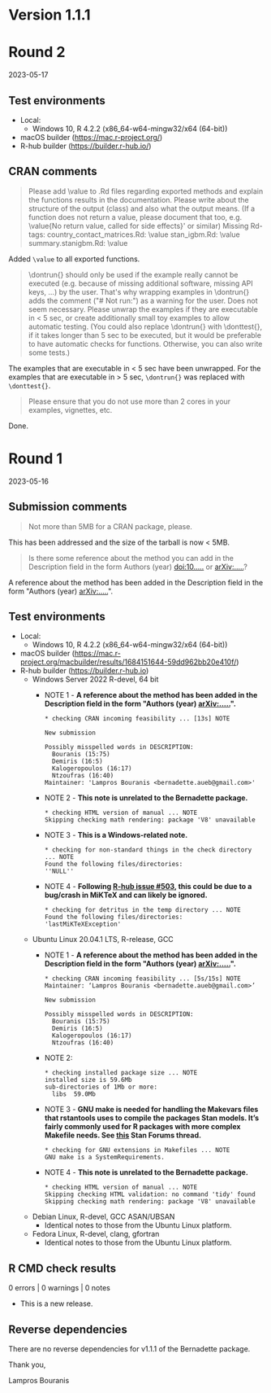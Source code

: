 # Version 1.1.1

# Round 2

2023-05-17

## Test environments

* Local:
  - Windows 10, R 4.2.2 (x86_64-w64-mingw32/x64 (64-bit))
* macOS builder (https://mac.r-project.org/)
* R-hub builder (https://builder.r-hub.io/)

## CRAN comments

> Please add \\value to .Rd files regarding exported methods and explain the functions results in the documentation. Please write about the structure of the output (class) and also what the output means. (If a function does not return a value, please document that too, e.g. \\value{No return value, called for side effects}' or similar)
Missing Rd-tags:
      country_contact_matrices.Rd: \\value
      stan_igbm.Rd: \\value
      summary.stanigbm.Rd: \\value

Added `\value` to all exported functions.

> \\dontrun{} should only be used if the example really cannot be executed (e.g. because of missing additional software, missing API keys, ...) by the user. That's why wrapping examples in \\dontrun{} adds the comment ("# Not run:") as a warning for the user. Does not seem necessary. Please unwrap the examples if they are executable in < 5 sec, or create additionally small toy examples to allow automatic testing. (You could also replace \\dontrun{} with \\donttest{}, if it takes longer than 5 sec to be executed, but it would be preferable to have automatic checks for functions. Otherwise, you can also write some tests.)

The examples that are executable in < 5 sec have been unwrapped. For the examples that are executable in > 5 sec, `\dontrun{}` was replaced with `\donttest{}`.

> Please ensure that you do not use more than 2 cores in your examples, vignettes, etc.

Done.

# Round 1

2023-05-16

## Submission comments

> Not more than 5MB for a CRAN package, please.

This has been addressed and the size of the tarball is now < 5MB.

> Is there some reference about the method you can add in the Description field in the form Authors (year) <doi:10.....> or <arXiv:.....>?

A reference about the method has been added in the Description field in the form "Authors (year) <arXiv:.....>".

## Test environments

* Local:
  - Windows 10, R 4.2.2 (x86_64-w64-mingw32/x64 (64-bit))
* macOS builder (https://mac.r-project.org/macbuilder/results/1684151644-59dd962bb20e410f/)
* R-hub builder (https://builder.r-hub.io)
  - Windows Server 2022 R-devel, 64 bit
    - NOTE 1 - **A reference about the method has been added in the Description field in the form "Authors (year) <arXiv:.....>".**
      ```
      * checking CRAN incoming feasibility ... [13s] NOTE
      
      New submission
      
      Possibly misspelled words in DESCRIPTION:
        Bouranis (15:75)
        Demiris (16:5)
        Kalogeropoulos (16:17)
        Ntzoufras (16:40)
      Maintainer: 'Lampros Bouranis <bernadette.aueb@gmail.com>'
      ```
    - NOTE 2 - **This note is unrelated to the Bernadette package.**
    
      ```
      * checking HTML version of manual ... NOTE
      Skipping checking math rendering: package 'V8' unavailable
      ```
    - NOTE 3 - **This is a Windows-related note.**
      ```
      * checking for non-standard things in the check directory ... NOTE
      Found the following files/directories:
      ''NULL''
      ```
    - NOTE 4 - **Following [R-hub issue #503](https://github.com/r-hub/rhub/issues/503), this could be due to a bug/crash in MiKTeX and can likely be ignored.**
    
      ```
      * checking for detritus in the temp directory ... NOTE
      Found the following files/directories:
      'lastMiKTeXException'
      ```
  - Ubuntu Linux 20.04.1 LTS, R-release, GCC 
    - NOTE 1 - **A reference about the method has been added in the Description field in the form "Authors (year) <arXiv:.....>".**
      ```
      * checking CRAN incoming feasibility ... [5s/15s] NOTE
      Maintainer: ‘Lampros Bouranis <bernadette.aueb@gmail.com>’
      
      New submission
      
      Possibly misspelled words in DESCRIPTION:
        Bouranis (15:75)
        Demiris (16:5)
        Kalogeropoulos (16:17)
        Ntzoufras (16:40)
      ```
    - NOTE 2:
      
      ```
      * checking installed package size ... NOTE
      installed size is 59.6Mb
      sub-directories of 1Mb or more:
        libs  59.0Mb
      ```
    - NOTE 3 - **GNU make is needed for handling the Makevars files that rstantools uses to compile the packages Stan models. It’s fairly commonly used for R packages with more complex Makefile needs.  See [this](https://discourse.mc-stan.org/t/using-rstan-in-an-r-package-generates-r-cmd-check-notes/26628) Stan Forums thread.**
    
      ```
      * checking for GNU extensions in Makefiles ... NOTE
      GNU make is a SystemRequirements.
      ```
    - NOTE 4 - **This note is unrelated to the Bernadette package.**
      ```
      * checking HTML version of manual ... NOTE
      Skipping checking HTML validation: no command 'tidy' found
      Skipping checking math rendering: package 'V8' unavailable
      ```
  - Debian Linux, R-devel, GCC ASAN/UBSAN
    - Identical notes to those from the Ubuntu Linux platform.
  - Fedora Linux, R-devel, clang, gfortran
    - Identical notes to those from the Ubuntu Linux platform.
      
## R CMD check results

0 errors | 0 warnings | 0 notes

* This is a new release.

## Reverse dependencies

There are no reverse dependencies for v1.1.1 of the Bernadette package.

Thank you,

Lampros Bouranis
